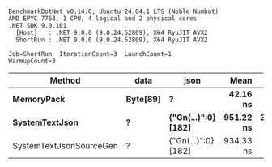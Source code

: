 ```

BenchmarkDotNet v0.14.0, Ubuntu 24.04.1 LTS (Noble Numbat)
AMD EPYC 7763, 1 CPU, 4 logical and 2 physical cores
.NET SDK 9.0.101
  [Host]   : .NET 9.0.0 (9.0.24.52809), X64 RyuJIT AVX2
  ShortRun : .NET 9.0.0 (9.0.24.52809), X64 RyuJIT AVX2

Job=ShortRun  IterationCount=3  LaunchCount=1  
WarmupCount=3  

```
| Method                  | data     | json                | Mean      | Error      | StdDev    | Min       | Max       | Gen0   | Allocated |
|------------------------ |--------- |-------------------- |----------:|-----------:|----------:|----------:|----------:|-------:|----------:|
| **MemoryPack**              | **Byte[89]** | **?**                   |  **42.16 ns** |   **3.273 ns** |  **0.179 ns** |  **41.97 ns** |  **42.33 ns** | **0.0062** |     **104 B** |
| **SystemTextJson**          | **?**        | **{&quot;Gn(...)&quot;:0} [182]** | **951.22 ns** | **317.808 ns** | **17.420 ns** | **938.52 ns** | **971.08 ns** | **0.0057** |     **104 B** |
| SystemTextJsonSourceGen | ?        | {&quot;Gn(...)&quot;:0} [182] | 934.33 ns |  35.583 ns |  1.950 ns | 932.10 ns | 935.74 ns | 0.0057 |     104 B |

